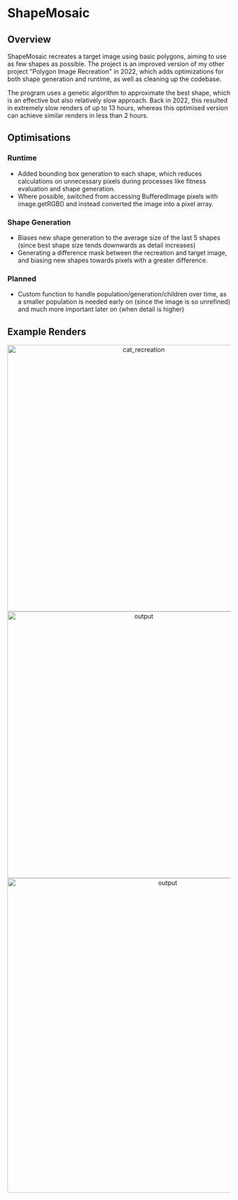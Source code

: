 # ShapeMosaic

## Overview
ShapeMosaic recreates a target image using basic polygons, aiming to use as few shapes as possible. The project is an improved version of my other project "Polygon Image Recreation" in 2022, which adds optimizations for both shape generation and runtime, as well as cleaning up the codebase.

The program uses a genetic algorithm to approximate the best shape, which is an effective but also relatively slow approach. Back in 2022, this resulted in extremely slow renders of up to 13 hours, whereas this optimised version can achieve similar renders in less than 2 hours.

## Optimisations

### Runtime
- Added bounding box generation to each shape, which reduces calculations on unnecessary pixels during processes like fitness evaluation and shape generation.
- Where possible, switched from accessing BufferedImage pixels with image.getRGB() and instead converted the image into a pixel array.

### Shape Generation
- Biases new shape generation to the average size of the last 5 shapes (since best shape size tends downwards as detail increases)
- Generating a difference mask between the recreation and target image, and biasing new shapes towards pixels with a greater difference.

### Planned
- Custom function to handle population/generation/children over time, as a smaller population is needed early on (since the image is so unrefined) and much more important later on (when detail is higher)

## Example Renders
<p align="center" margin="0" padding="0" >
<img height="600" alt="cat_recreation" src="https://github.com/user-attachments/assets/656338fe-092e-443b-a72f-4e74b2a97fde" />
<img height="600" alt="output" src="https://github.com/user-attachments/assets/066208e5-9e7a-4cd2-a396-3d611d2d2363" />
<img width="708" alt="output" src="https://github.com/user-attachments/assets/bf08d888-f953-4b11-a15f-33813dd8b2da" />
</p>
